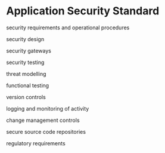 # Application Security Standard

security requirements and operational procedures

security design

security gateways

security testing

threat modelling

functional testing

version controls

logging and monitoring of activity

change management controls

secure source code repositories

regulatory requirements
